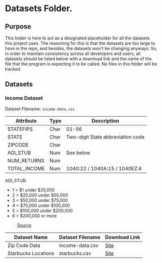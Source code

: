 # Datasets Folder.

## Purpose
This folder is here to act as a designated placeholder for all the datasets this project uses.
The reasoning for this is that the datasets are too large to have in the repo, and besides, the datasets won't be changing anyways.
So, in order to maintain consistency across all developers and users, all datasets should be listed below with a download link and the name of the file that the program is expecting it to be called.
No files in this folder will be tracked


## Datasets
### Income Dataset
Dataset Filename: `income-data.csv`  

| Attribute    | Type | Description |
| ---          | ---  | ---         |
| STATEFIPS    | Char | 01-56       |
| STATE        | Char | Two-digit State abbreviation code |
| ZIPCODE      | Char | |
| AGI_STUB     | Num  | See below |
| NUM_RETURNS  | Num  |  |
| TOTAL_INCOME | Num  | 1040:22 / 1040A:15 / 1040EZ:4 |

AGI_STUB:
- 1 = $1 under $25,000
- 2 = $25,000 under $50,000
- 3 = $50,000 under $75,000
- 4 = $75,000 under $100,000
- 5 = $100,000 under $200,000
- 6 = $200,000 or more


> [Source](https://www.irs.gov/uac/soi-tax-stats-individual-income-tax-statistics-zip-code-data-soi)



| Dataset Name | Dataset Filename | Download Link |
| --- | --- | --- |
| Zip Code Data | income-data.csv | [Site](https://www.irs.gov/uac/soi-tax-stats-individual-income-tax-statistics-zip-code-data-soi)
| Starbucks Locations | starbucks.csv | [Site](https://www.kaggle.com/starbucks/store-locations)
